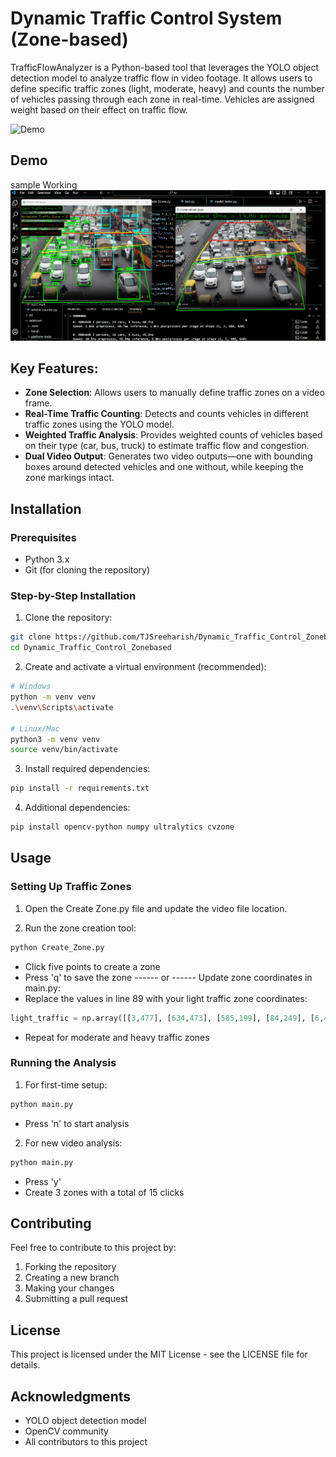 # Dynamic Traffic Control System (Zone-based)

TrafficFlowAnalyzer is a Python-based tool that leverages the YOLO object detection model to analyze traffic flow in video footage. It allows users to define specific traffic zones (light, moderate, heavy) and counts the number of vehicles passing through each zone in real-time. Vehicles are assigned weight based on their effect on traffic flow.

![Demo](assets/demo.gif)
## Demo 
sample Working
![Sample Working](working_sample_photo.png)

## Key Features:
- **Zone Selection**: Allows users to manually define traffic zones on a video frame.
- **Real-Time Traffic Counting**: Detects and counts vehicles in different traffic zones using the YOLO model.
- **Weighted Traffic Analysis**: Provides weighted counts of vehicles based on their type (car, bus, truck) to estimate traffic flow and congestion.
- **Dual Video Output**: Generates two video outputs—one with bounding boxes around detected vehicles and one without, while keeping the zone markings intact.

## Installation

### Prerequisites
- Python 3.x
- Git (for cloning the repository)

### Step-by-Step Installation

1. Clone the repository:
```bash
git clone https://github.com/TJSreeharish/Dynamic_Traffic_Control_Zonebased.git
cd Dynamic_Traffic_Control_Zonebased
```

2. Create and activate a virtual environment (recommended):
```bash
# Windows
python -m venv venv
.\venv\Scripts\activate

# Linux/Mac
python3 -m venv venv
source venv/bin/activate
```

3. Install required dependencies:
```bash
pip install -r requirements.txt
```

4. Additional dependencies:
```bash
pip install opencv-python numpy ultralytics cvzone
```

## Usage

### Setting Up Traffic Zones

1. Open the Create Zone.py file and update the video file location.

2. Run the zone creation tool:
```bash
python Create_Zone.py
```
- Click five points to create a zone
- Press 'q' to save the zone
 ------ or ------
 Update zone coordinates in main.py:
- Replace the values in line 89 with your light traffic zone coordinates:
```python
light_traffic = np.array([[3,477], [634,473], [585,199], [84,249], [6,473]], np.int32)
```
- Repeat for moderate and heavy traffic zones

### Running the Analysis

1. For first-time setup:
```bash
python main.py
```
- Press 'n' to start analysis

2. For new video analysis:
```bash
python main.py
```
- Press 'y'
- Create 3 zones with a total of 15 clicks



## Contributing

Feel free to contribute to this project by:
1. Forking the repository
2. Creating a new branch
3. Making your changes
4. Submitting a pull request

## License

This project is licensed under the MIT License - see the LICENSE file for details.

## Acknowledgments

- YOLO object detection model
- OpenCV community
- All contributors to this project
